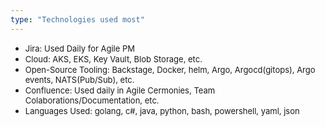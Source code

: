 ```yaml
---
type: "Technologies used most"
---
```

* <font size=2>Jira: Used Daily for Agile PM</font>
* <font size=2>Cloud: AKS, EKS, Key Vault, Blob Storage, etc. </font>
* <font size=2>Open-Source Tooling: Backstage, Docker, helm, Argo, Argocd(gitops), Argo events, NATS(Pub/Sub), etc. </font>
* <font size=2>Confluence: Used daily in Agile Cermonies, Team Colaborations/Documentation, etc.</font>
* <font size=2>Languages Used: golang, c#, java, python, bash, powershell, yaml, json 
